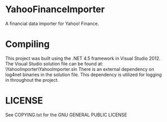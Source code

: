 YahooFinanceImporter
====================

A financial data importer for Yahoo! Finance.

Compiling
=========
This project was built using the .NET 4.5 framework in Visual Studio 2012.  The
Visual Studio solution file can be found at:
	\YahooImporter\YahooImporter.sln
There is an external dependency on log4net binaries in the solution file.  This 
dependency is utilized for logging in throughout the project.

LICENSE
=======

See COPYING.txt for the GNU GENERAL PUBLIC LICENSE

